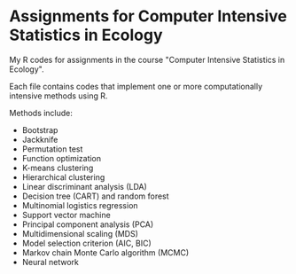 # Assignments for Computer Intensive Statistics in Ecology
My R codes for assignments in the course "Computer Intensive Statistics in Ecology". 

Each file contains codes that implement one or more computationally intensive methods using R. 

Methods include: 
* Bootstrap
* Jackknife
* Permutation test
* Function optimization
* K-means clustering
* Hierarchical clustering
* Linear discriminant analysis (LDA)
* Decision tree (CART) and random forest
* Multinomial logistics regression
* Support vector machine
* Principal component analysis (PCA)
* Multidimensional scaling (MDS)
* Model selection criterion (AIC, BIC)
* Markov chain Monte Carlo algorithm (MCMC)
* Neural network
